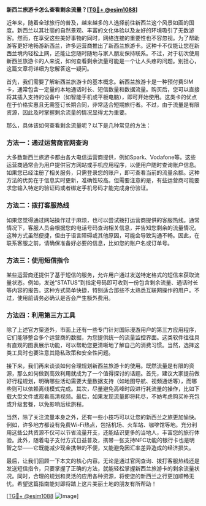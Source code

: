 **新西兰旅游卡怎么查看剩余流量？[[TG💪+ @esim1088](https://t.me/s/esim1088)]**

近年来，随着全球旅行的普及，越来越多的人选择前往新西兰这个风景如画的国度。新西兰以其壮丽的自然景观、丰富的文化体验以及友好的环境吸引了无数游客。然而，在享受这些美好事物的同时，网络连接的重要性也不容忽视。为了帮助游客更好地畅游新西兰，许多运营商推出了新西兰旅游卡。这种卡不仅能让您在新西兰境内轻松上网，还能让您随时随地与家人朋友保持联系。不过，对于初次使用新西兰旅游卡的人来说，如何查看剩余流量可能是一个让人头疼的问题。别担心，这篇文章将详细为您解答这一疑问。

首先，我们需要了解新西兰旅游卡的基本概念。新西兰旅游卡是一种预付费SIM卡，通常包含一定量的本地通话时长、短信数量和数据流量。购买后，您可以直接将其插入支持的设备中（如智能手机或平板电脑），即可开始使用。这类卡的优点在于价格实惠且无需签订长期合同，非常适合短期旅行者。不过，由于流量是有限资源，因此及时掌握剩余流量的情况显得尤为重要。

那么，具体该如何查看剩余流量呢？以下是几种常见的方法：

### 方法一：通过运营商官网查询

大多数新西兰旅游卡都由各大电信运营商提供，例如Spark、Vodafone等。这些运营商通常会为用户提供官方网站或手机应用程序，以便用户随时查询账户信息。如果您已经注册了相关服务，只需登录您的账户，即可查看当前的流量余额。这种方法的优势在于信息实时更新，准确性较高。但需要注意的是，有些运营商可能要求您输入特定的验证码或者绑定手机号码才能完成身份验证。

### 方法二：拨打客服热线

如果您觉得通过网站操作过于麻烦，也可以尝试拨打运营商提供的客服热线。通常情况下，客服人员会根据您的电话号码查询相关信息，并告知您剩余的流量情况。这种方式虽然便捷，但由于语言障碍或其他原因，可能会导致沟通不畅。因此，在联系客服之前，请确保准备好必要的信息，比如您的账户名或订单号。

### 方法三：使用短信指令

某些运营商还提供了基于短信的服务，允许用户通过发送特定格式的短信来获取流量状态。例如，发送“STATUS”到指定号码即可收到一份包含剩余流量、通话时长等内容的报告。这种方式简单快捷，特别适合那些不太熟悉互联网操作的用户。不过，使用前请务必确认是否会产生额外费用。

### 方法四：利用第三方工具

除了上述官方渠道外，市面上还有一些专门针对国际漫游用户的第三方应用程序，它们能够整合多个运营商的数据，为您提供统一的流量监控界面。这类软件往往具有直观的图表展示功能，可以帮助您更清晰地了解自己的消费习惯。当然，选择这类工具时也要注意其隐私政策和安全性问题。

接下来，我们再来谈谈如何合理规划新西兰旅游卡的使用。既然流量是有限的资源，那么如何做到高效利用就成为了一个值得探讨的话题。首先，建议大家提前做好行程规划，明确哪些活动需要大量数据支持（如地图导航、视频通话等），而哪些则可以依赖离线模式完成。其次，尽量避免高峰时段进行耗流量的操作，比如下载大型文件或观看高清视频。最后，如果发现流量即将耗尽，不妨考虑购买补充包或升级套餐，以免影响后续旅程。

当然，除了关注流量本身之外，还有一些小技巧可以让您的新西兰之旅更加愉快。例如，许多地方都设有免费Wi-Fi热点，包括机场、火车站、咖啡馆等地。充分利用这些公共资源不仅可以节省流量开支，还能结识更多的当地人，丰富您的旅行体验。此外，随着电子支付方式日益普及，携带一张支持NFC功能的银行卡也是明智之举——它既能减少现金携带的不便，又能避免因汇率差异造成的经济损失。

最后，让我们回顾一下本文的核心内容。无论是通过官网查询、拨打客服热线还是发送短信指令，只要掌握了正确的方法，就能轻松掌握新西兰旅游卡的剩余流量状况。同时，合理的规划和灵活的应用各种资源，将使您的新西兰之行更加顺畅无忧。希望这篇指南能对即将踏上这片美丽土地的朋友有所帮助！

[[TG💪+ @esim1088](https://t.me/s/esim1088) ![Image](https://i.postimg.cc/4NQfJmqS/Snipaste-2025-05-13-00-14-12.png)]